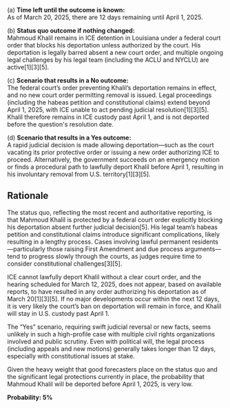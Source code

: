 (a) **Time left until the outcome is known:**  
As of March 20, 2025, there are 12 days remaining until April 1, 2025.

(b) **Status quo outcome if nothing changed:**  
Mahmoud Khalil remains in ICE detention in Louisiana under a federal court order that blocks his deportation unless authorized by the court. His deportation is legally barred absent a new court order, and multiple ongoing legal challenges by his legal team (including the ACLU and NYCLU) are active[1][3][5].

(c) **Scenario that results in a No outcome:**  
The federal court’s order preventing Khalil’s deportation remains in effect, and no new court order permitting removal is issued. Legal proceedings (including the habeas petition and constitutional claims) extend beyond April 1, 2025, with ICE unable to act pending judicial resolution[1][3][5]. Khalil therefore remains in ICE custody past April 1, and is not deported before the question's resolution date.

(d) **Scenario that results in a Yes outcome:**  
A rapid judicial decision is made allowing deportation—such as the court vacating its prior protective order or issuing a new order authorizing ICE to proceed. Alternatively, the government succeeds on an emergency motion or finds a procedural path to lawfully deport Khalil before April 1, resulting in his involuntary removal from U.S. territory[1][3][5].

## Rationale

The status quo, reflecting the most recent and authoritative reporting, is that Mahmoud Khalil is protected by a federal court order explicitly blocking his deportation absent further judicial decision[5]. His legal team’s habeas petition and constitutional claims introduce significant complications, likely resulting in a lengthy process. Cases involving lawful permanent residents—particularly those raising First Amendment and due process arguments—tend to progress slowly through the courts, as judges require time to consider constitutional challenges[3][5].

ICE cannot lawfully deport Khalil without a clear court order, and the hearing scheduled for March 12, 2025, does not appear, based on available reports, to have resulted in any order authorizing his deportation as of March 20[1][3][5]. If no major developments occur within the next 12 days, it is very likely the court’s ban on deportation will remain in force, and Khalil will stay in U.S. custody past April 1.

The “Yes” scenario, requiring swift judicial reversal or new facts, seems unlikely in such a high-profile case with multiple civil rights organizations involved and public scrutiny. Even with political will, the legal process (including appeals and new motions) generally takes longer than 12 days, especially with constitutional issues at stake.

Given the heavy weight that good forecasters place on the status quo and the significant legal protections currently in place, the probability that Mahmoud Khalil will be deported before April 1, 2025, is very low.

**Probability: 5%**